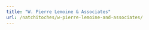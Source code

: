 ```yaml
---
title: "W. Pierre Lemoine & Associates"
url: /natchitoches/w-pierre-lemoine-and-associates/
---
```

